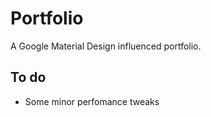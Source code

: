# Portfolio
A Google Material Design influenced portfolio.

## To do
- Some minor perfomance tweaks
